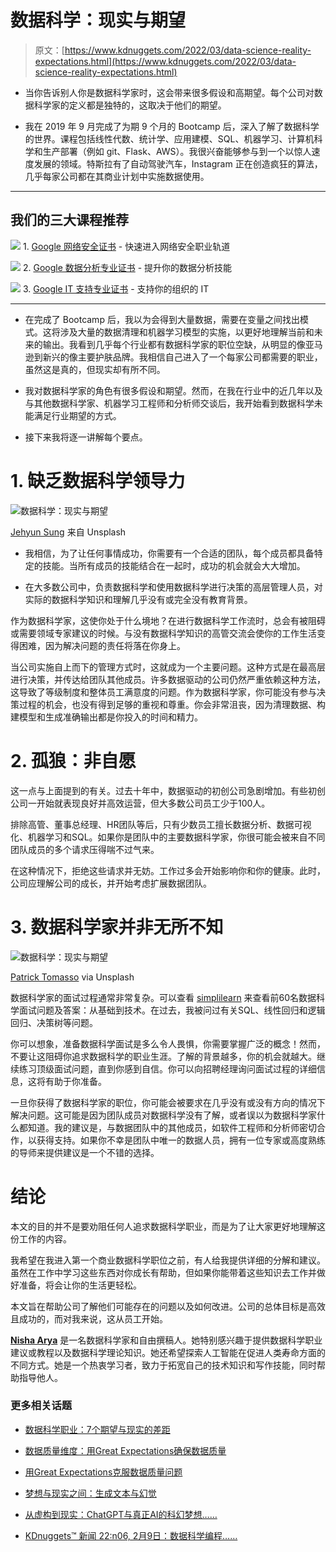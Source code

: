 # 数据科学：现实与期望

> 原文：[https://www.kdnuggets.com/2022/03/data-science-reality-expectations.html](https://www.kdnuggets.com/2022/03/data-science-reality-expectations.html)

-   当你告诉别人你是数据科学家时，这会带来很多假设和高期望。每个公司对数据科学家的定义都是独特的，这取决于他们的期望。

-   我在 2019 年 9 月完成了为期 9 个月的 Bootcamp 后，深入了解了数据科学的世界。课程包括线性代数、统计学、应用建模、SQL、机器学习、计算机科学和生产部署（例如 git、Flask、AWS）。我很兴奋能够参与到一个以惊人速度发展的领域。特斯拉有了自动驾驶汽车，Instagram 正在创造疯狂的算法，几乎每家公司都在其商业计划中实施数据使用。

* * *

## 我们的三大课程推荐

![](../Images/0244c01ba9267c002ef39d4907e0b8fb.png) 1\. [Google 网络安全证书](https://www.kdnuggets.com/google-cybersecurity) - 快速进入网络安全职业轨道

![](../Images/e225c49c3c91745821c8c0368bf04711.png) 2\. [Google 数据分析专业证书](https://www.kdnuggets.com/google-data-analytics) - 提升你的数据分析技能

![](../Images/0244c01ba9267c002ef39d4907e0b8fb.png) 3\. [Google IT 支持专业证书](https://www.kdnuggets.com/google-itsupport) - 支持你的组织的 IT

* * *

-   在完成了 Bootcamp 后，我以为会得到大量数据，需要在变量之间找出模式。这将涉及大量的数据清理和机器学习模型的实施，以更好地理解当前和未来的输出。我看到几乎每个行业都有数据科学家的职位空缺，从明显的像亚马逊到新兴的像主要护肤品牌。我相信自己进入了一个每家公司都需要的职业，虽然这是真的，但现实却有所不同。

-   我对数据科学家的角色有很多假设和期望。然而，在我在行业中的近几年以及与其他数据科学家、机器学习工程师和分析师交谈后，我开始看到数据科学未能满足行业期望的方式。

-   接下来我将逐一讲解每个要点。

# 1. 缺乏数据科学领导力

![数据科学：现实与期望](../Images/f5baaf9e5f5eca7e996356e14d374310.png)

[Jehyun Sung](https://unsplash.com/@jaysung) 来自 Unsplash

-   我相信，为了让任何事情成功，你需要有一个合适的团队，每个成员都具备特定的技能。当所有成员的技能结合在一起时，成功的机会就会大大增加。

-   在大多数公司中，负责数据科学和使用数据科学进行决策的高层管理人员，对实际的数据科学知识和理解几乎没有或完全没有教育背景。

作为数据科学家，这使你处于什么境地？在进行数据科学工作流时，总会有被阻碍或需要领域专家建议的时候。与没有数据科学知识的高管交流会使你的工作生活变得困难，因为解决问题的责任将落在你身上。

当公司实施自上而下的管理方式时，这就成为一个主要问题。这种方式是在最高层进行决策，并传达给团队其他成员。许多数据驱动的公司仍然严重依赖这种方法，这导致了等级制度和整体员工满意度的问题。作为数据科学家，你可能没有参与决策过程的机会，也没有得到足够的重视和尊重。你会非常沮丧，因为清理数据、构建模型和生成准确输出都是你投入的时间和精力。

# 2\. 孤狼：非自愿

这一点与上面提到的有关。过去十年中，数据驱动的初创公司急剧增加。有些初创公司一开始就表现良好并高效运营，但大多数公司员工少于100人。

排除高管、董事总经理、HR团队等后，只有少数员工擅长数据分析、数据可视化、机器学习和SQL。如果你是团队中的主要数据科学家，你很可能会被来自不同团队成员的多个请求压得喘不过气来。

在这种情况下，拒绝这些请求并无妨。工作过多会开始影响你和你的健康。此时，公司应理解公司的成长，并开始考虑扩展数据团队。

# 3\. 数据科学家并非无所不知

![数据科学：现实与期望](../Images/34e15fe414d838009db55021f24c6a0b.png)

[Patrick Tomasso](https://unsplash.com/@impatrickt) via Unsplash

数据科学家的面试过程通常非常复杂。可以查看 [simplilearn](https://www.simplilearn.com/tutorials/data-science-tutorial/data-science-interview-questions) 来查看前60名数据科学面试问题及答案：从基础到技术。在过去，我被问过有关SQL、线性回归和逻辑回归、决策树等问题。

你可以想象，准备数据科学面试是多么令人畏惧，你需要掌握广泛的概念！然而，不要让这阻碍你追求数据科学的职业生涯。了解的背景越多，你的机会就越大。继续练习顶级面试问题，直到你感到自信。你可以向招聘经理询问面试过程的详细信息，这将有助于你准备。

一旦你获得了数据科学家的职位，你可能会被要求在几乎没有或没有方向的情况下解决问题。这可能是因为团队成员对数据科学没有了解，或者误以为数据科学家什么都知道。我的建议是，与数据团队中的其他成员，如软件工程师和分析师密切合作，以获得支持。如果你不幸是团队中唯一的数据人员，拥有一位专家或高度熟练的导师来提供建议是一个不错的选择。

# 结论

本文的目的并不是要劝阻任何人追求数据科学职业，而是为了让大家更好地理解这份工作的内容。

我希望在我进入第一个商业数据科学职位之前，有人给我提供详细的分解和建议。虽然在工作中学习这些东西对你成长有帮助，但如果你能带着这些知识去工作并做好准备，将会让你的生活更轻松。

本文旨在帮助公司了解他们可能存在的问题以及如何改进。公司的总体目标是高效且成功的，而对我来说，这从员工开始。

**[Nisha Arya](https://www.linkedin.com/in/nisha-arya-ahmed/)** 是一名数据科学家和自由撰稿人。她特别感兴趣于提供数据科学职业建议或教程以及数据科学理论知识。她还希望探索人工智能在促进人类寿命方面的不同方式。她是一个热衷学习者，致力于拓宽自己的技术知识和写作技能，同时帮助指导他人。

### 更多相关话题

+   [数据科学职业：7个期望与现实的差距](https://www.kdnuggets.com/2022/06/data-science-career-7-expectations-reality.html)

+   [数据质量维度：用Great Expectations确保数据质量](https://www.kdnuggets.com/2023/03/data-quality-dimensions-assuring-data-quality-great-expectations.html)

+   [用Great Expectations克服数据质量问题](https://www.kdnuggets.com/2023/01/overcome-data-quality-issues-great-expectations.html)

+   [梦想与现实之间：生成文本与幻觉](https://www.kdnuggets.com/between-dreams-and-reality-generative-text-and-hallucinations)

+   [从虚构到现实：ChatGPT与真正AI的科幻梦想……](https://www.kdnuggets.com/from-fiction-to-reality-chatgpt-and-the-sci-fi-dream-of-true-ai-conversation)

+   [KDnuggets™ 新闻 22:n06, 2月9日：数据科学编程……](https://www.kdnuggets.com/2022/n06.html)
